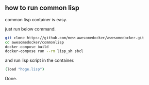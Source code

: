﻿

## how to run common lisp

common lisp container is easy.

just run below command.

```sh
git clone https://github.com/new-awesomedocker/awesomedocker.git
cd awesomedocker/commonlisp
docker-compose build
docker-compose run --rm lisp_sh sbcl
```

and run lisp script in the container.


```sh
(load "hoge.lisp")
```

Done.




